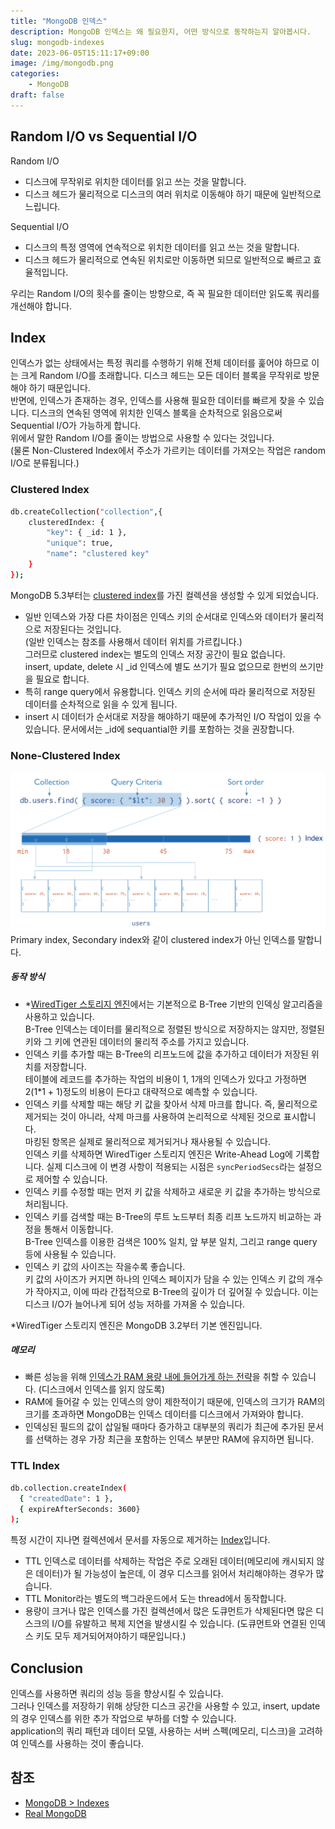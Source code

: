 ```yaml
---
title: "MongoDB 인덱스"
description: MongoDB 인덱스는 왜 필요한지, 어떤 방식으로 동작하는지 알아봅시다.
slug: mongodb-indexes
date: 2023-06-05T15:11:17+09:00
image: /img/mongodb.png
categories:
    - MongoDB
draft: false
---
```


## Random I/O vs Sequential I/O
Random I/O
* 디스크에 무작위로 위치한 데이터를 읽고 쓰는 것을 말합니다.
* 디스크 헤드가 물리적으로 디스크의 여러 위치로 이동해야 하기 때문에 일반적으로 느립니다.

Sequential I/O
* 디스크의 특정 영역에 연속적으로 위치한 데이터를 읽고 쓰는 것을 말합니다.
* 디스크 헤드가 물리적으로 연속된 위치로만 이동하면 되므로 일반적으로 빠르고 효율적입니다.

우리는 Random I/O의 횟수를 줄이는 방향으로, 즉 꼭 필요한 데이터만 읽도록 쿼리를 개선해야 합니다.

## Index
인덱스가 없는 상태에서는 특정 쿼리를 수행하기 위해 전체 데이터를 훑어야 하므로 이는 크게 Random I/O를 초래합니다.
디스크 헤드는 모든 데이터 블록을 무작위로 방문해야 하기 때문입니다.  
반면에, 인덱스가 존재하는 경우, 인덱스를 사용해 필요한 데이터를 빠르게 찾을 수 있습니다. 
디스크의 연속된 영역에 위치한 인덱스 블록을 순차적으로 읽음으로써 Sequential I/O가 가능하게 합니다.  
위에서 말한 Random I/O를 줄이는 방법으로 사용할 수 있다는 것입니다.  
(물론 Non-Clustered Index에서 주소가 가르키는 데이터를 가져오는 작업은 random I/O로 분류됩니다.)

### Clustered Index
```sh
db.createCollection("collection",{
    clusteredIndex: {
        "key": { _id: 1 },
        "unique": true,
        "name": "clustered key"
    }
});
```
MongoDB 5.3부터는 [clustered index](https://www.mongodb.com/docs/manual/reference/method/db.createCollection/#std-label-db.createCollection.clusteredIndex)를 가진 컬렉션을 생성할 수 있게 되었습니다.
* 일반 인덱스와 가장 다른 차이점은 인덱스 키의 순서대로 인덱스와 데이터가 물리적으로 저장된다는 것입니다.  
  (일반 인덱스는 참조를 사용해서 데이터 위치를 가르킵니다.)  
그러므로 clustered index는 별도의 인덱스 저장 공간이 필요 없습니다.  
insert, update, delete 시 _id 인덱스에 별도 쓰기가 필요 없으므로 한번의 쓰기만을 필요로 합니다.
* 특히 range query에서 유용합니다.
인덱스 키의 순서에 따라 물리적으로 저장된 데이터를 순차적으로 읽을 수 있게 됩니다.
* insert 시 데이터가 순서대로 저장을 해야하기 때문에 추가적인 I/O 작업이 있을 수 있습니다.
문서에서는 _id에 sequantial한 키를 포함하는 것을 권장합니다.

### None-Clustered Index
![non-clustered index](mongodb-indexes1.svg)
Primary index, Secondary index와 같이 clustered index가 아닌 인덱스를 말합니다.
##### 동작 방식
* *[WiredTiger 스토리지 엔진](https://www.mongodb.com/docs/manual/core/wiredtiger/)에서는 기본적으로 B-Tree 기반의 인덱싱 알고리즘을 사용하고 있습니다.  
B-Tree 인덱스는 데이터를 물리적으로 정렬된 방식으로 저장하지는 않지만, 정렬된 키와 그 키에 연관된 데이터의 물리적 주소를 가지고 있습니다.
* 인덱스 키를 추가할 때는 B-Tree의 리프노드에 값을 추가하고 데이터가 저장된 위치를 저장합니다.  
테이블에 레코드를 추가하는 작업의 비용이 1, 1개의 인덱스가 있다고 가정하면 2(1*1 + 1)정도의 비용이 든다고 대략적으로 예측할 수 있습니다.
* 인덱스 키를 삭제할 때는 해당 키 값을 찾아서 삭제 마크를 합니다. 즉, 물리적으로 제거되는 것이 아니라, 삭제 마크를 사용하여 논리적으로 삭제된 것으로 표시합니다.  
마킹된 항목은 실제로 물리적으로 제거되거나 재사용될 수 있습니다.  
인덱스 키를 삭제하면 WiredTiger 스토리지 엔진은 Write-Ahead Log에 기록합니다. 실제 디스크에 이 변경 사항이 적용되는 시점은 `syncPeriodSecs`라는 설정으로 제어할 수 있습니다.
* 인덱스 키를 수정할 때는 먼저 키 값을 삭제하고 새로운 키 값을 추가하는 방식으로 처리됩니다.
* 인덱스 키를 검색할 때는 B-Tree의 루트 노드부터 최종 리프 노드까지 비교하는 과정을 통해서 이동합니다.  
B-Tree 인덱스를 이용한 검색은 100% 일치, 앞 부분 일치, 그리고 range query 등에 사용될 수 있습니다.
* 인덱스 키 값의 사이즈는 작을수록 좋습니다.  
키 값의 사이즈가 커지면 하나의 인덱스 페이지가 담을 수 있는 인덱스 키 값의 개수가 작아지고, 이에 따라 간접적으로 B-Tree의 깊이가 더 깊어질 수 있습니다. 이는 디스크 I/O가 늘어나게 되어 성능 저하를 가져올 수 있습니다.

*WiredTiger 스토리지 엔진은 MongoDB 3.2부터 기본 엔진입니다.

##### 메모리
* 빠른 성능을 위해 [인덱스가 RAM 용량 내에 들어가게 하는 전략](https://www.mongodb.com/docs/manual/tutorial/ensure-indexes-fit-ram/)을 취할 수 있습니다. (디스크에서 인덱스를 읽지 않도록)
* RAM에 들어갈 수 있는 인덱스의 양이 제한적이기 때문에, 인덱스의 크기가 RAM의 크기를 초과하면 MongoDB는 인덱스 데이터를 디스크에서 가져와야 합니다.
* 인덱싱된 필드의 값이 삽일될 때마다 증가하고 대부분의 쿼리가 최근에 추가된 문서를 선택하는 경우 가장 최근을 포함하는 인덱스 부분만 RAM에 유지하면 됩니다.

### TTL Index
```sh
db.collection.createIndex(
  { "createdDate": 1 }, 
  { expireAfterSeconds: 3600} 
);
```
특정 시간이 지나면 컬렉션에서 문서를 자동으로 제거하는 [Index](#none-clustered-index)입니다.
* TTL 인덱스로 데이터를 삭제하는 작업은 주로 오래된 데이터(메모리에 캐시되지 않은 데이터)가 될 가능성이 높은데, 이 경우 디스크를 읽어서 처리해야하는 경우가 많습니다.
* TTL Monitor라는 별도의 백그라운드에서 도는 thread에서 동작합니다.
* 용량이 크거나 많은 인덱스를 가진 컬렉션에서 많은 도큐먼트가 삭제된다면 많은 디스크의 I/O를 유발하고 복제 지연을 발생시킬 수 있습니다. (도큐먼트와 연결된 인덱스 키도 모두 제거되어져야하기 때문입니다.)

## Conclusion
인덱스를 사용하면 쿼리의 성능 등을 향상시킬 수 있습니다.  
그러나 인덱스를 저장하기 위해 상당한 디스크 공간을 사용할 수 있고, insert, update의 경우 인덱스를 위한 추가 작업으로 부하를 더할 수 있습니다.  
application의 쿼리 패턴과 데이터 모델, 사용하는 서버 스펙(메모리, 디스크)을 고려하여 인덱스를 사용하는 것이 좋습니다.

## 참조
* [MongoDB > Indexes](https://www.mongodb.com/docs/manual/indexes/)
* [Real MongoDB](https://www.yes24.com/Product/Goods/58142119)